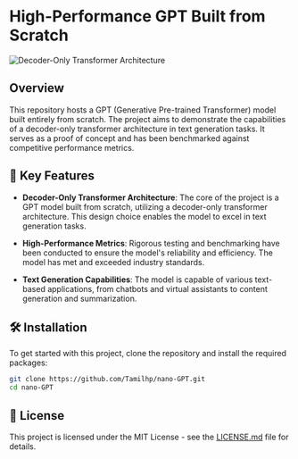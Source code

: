 # High-Performance GPT Built from Scratch

![Decoder-Only Transformer Architecture](https://dugas.ch/artificial_curiosity/img/GPT_architecture/GPT1.png)
## Overview

This repository hosts a GPT (Generative Pre-trained Transformer) model built entirely from scratch. The project aims to demonstrate the capabilities of a decoder-only transformer architecture in text generation tasks. It serves as a proof of concept and has been benchmarked against competitive performance metrics.

## 🌟 Key Features

- **Decoder-Only Transformer Architecture**: The core of the project is a GPT model built from scratch, utilizing a decoder-only transformer architecture. This design choice enables the model to excel in text generation tasks.
  
- **High-Performance Metrics**: Rigorous testing and benchmarking have been conducted to ensure the model's reliability and efficiency. The model has met and exceeded industry standards.

- **Text Generation Capabilities**: The model is capable of various text-based applications, from chatbots and virtual assistants to content generation and summarization.

## 🛠 Installation

To get started with this project, clone the repository and install the required packages:

```bash
git clone https://github.com/Tamilhp/nano-GPT.git
cd nano-GPT
```



## 📜 License

This project is licensed under the MIT License - see the [LICENSE.md](LICENSE.md) file for details.
